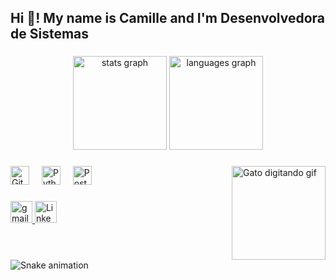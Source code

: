 <h2 align="left">Hi 👋! My name is Camille and I'm Desenvolvedora de Sistemas</h2>

###

<div align="center">
  <img src="https://github-readme-stats.vercel.app/api?username=CamilleDggukk&hide_title=false&hide_rank=false&show_icons=true&include_all_commits=true&count_private=true&disable_animations=false&theme=dracula&locale=en&hide_border=false" height="150" alt="stats graph" />
  <img src="https://github-readme-stats.vercel.app/api/top-langs?username=CamilleDggukk&locale=en&hide_title=false&layout=compact&card_width=320&langs_count=5&theme=dracula&hide_border=false" height="150" alt="languages graph" />
</div>

###

<img align="right" height="150" src="https://c.tenor.com/I6kN-6X7nhAAAAAj/cat-computer.gif" alt="Gato digitando gif"/>



###

<div align="left">
  <img src="https://cdn.jsdelivr.net/gh/devicons/devicon/icons/git/git-original.svg" height="30" alt="Git logo" />
  <img width="12" />
  <img src="https://cdn.jsdelivr.net/gh/devicons/devicon/icons/python/python-original.svg" height="30" alt="Python logo" />
  <img width="12" />
  <img src="https://cdn.jsdelivr.net/gh/devicons/devicon/icons/postgresql/postgresql-original.svg" height="30" alt="PostgreSQL logo" />
</div>

###

<div align="left">
  <a href="mailto:camillegabrielisouza11@gmail.com">
    <img src="https://img.shields.io/static/v1?message=Gmail&logo=gmail&label=&color=D14836&logoColor=white&labelColor=&style=for-the-badge" height="35" alt="gmail logo" />
  </a>
  <a href="https://www.linkedin.com/in/camille-souza-48749224b" target="_blank">
    <img src="https://img.shields.io/static/v1?message=LinkedIn&logo=linkedin&label=&color=0077B5&logoColor=white&labelColor=&style=for-the-badge" height="35" alt="LinkedIn logo" />
  </a>
</div>

###

<br clear="both">

<img src="https://media.tenor.com/J1B8-xsy1uUAAAAC/ghostedvpn.gif" alt="Snake animation" />

